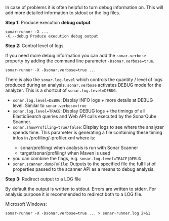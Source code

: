 In case of problems it is often helpful to turn debug information on. This will add more detailed information to stdout or the log files.

**Step 1:** Produce execution **debug output**

```
sonar-runner -X ...
-X,--debug Produce execution debug output
```

**Step 2:** Control level of logs

If you need more debug information you can add the ```sonar.verbose``` property by adding the command line parameter ```-Dsonar.verbose=true```.

```
sonar-runner -X -Dsonar.verbose=true ...
```

 There is also the `sonar.log.level` which controls the quantity / level of logs produced during an analysis. `sonar.verbose` activates DEBUG mode for the analyzer. This is a shortcut of `sonar.log.level=DEBUG`.
* `sonar.log.level=DEBUG`: Display INFO logs + more details at DEBUG level. Similar to `sonar.verbose=true`
* `sonar.log.level=TRACE`: Display DEBUG logs + the timings of all ElasticSearch queries and Web API calls executed by the SonarQube Scanner.
* `sonar.showProfiling=true/false`: Display logs to see where the analyzer spends time. This parameter is generating a file containing these timing infos in <workingDir>/profiling/<moduleKey>-profiler.xml where <workingDir> is:
   * sonar/profiling/ when analysis is run with Sonar Scanner
   * target/sonar/profiling/ when Maven is used 
* you can combine the flags, e.g. ```sonar.log.level=TRACE|DEBUG```
* `sonar.scanner.dumpToFile`: Outputs to the specified file the full list of properties passed to the scanner API as a means to debug analysis.

**Step 3:** Redirect output to a LOG file

By default the output is written to stdout. Errors are written to stderr. For analysis purpose it is recommended to redirect both to a LOG file.

Microsoft Windows:
```
sonar-runner -X -Dsonar.verbose=true ... > sonar-runner.log 2>&1
```
